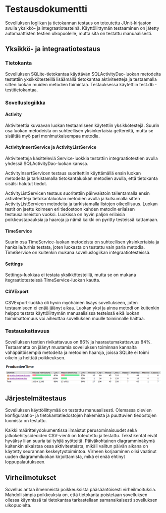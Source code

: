 # Testausdokumentti

Sovelluksen logiikan ja tietokannan testaus on toteutettu JUnit-kirjaston avulla yksikkö- ja integraatiotesteinä. Käyttöliittymän testaaminen on jätetty automaattisten testien ulkopuolelle, mutta sitä on testattu manuaalisesti.

## Yksikkö- ja integraatiotestaus

### Tietokanta

Sovelluksen SQLite-tietokantaa käyttävän SQLActivityDao-luokan metodeita testattiin yksikkötesteillä lisäämällä tietokantaa aktiviteetteja ja testaamalla sitten luokan muiden metodien toimintaa. Testauksessa käytettiin test.db -testitietokantaa.

### Sovelluslogiikka

#### Activity

Aktiviteettia kuvaavan luokan testaamiseen käytettiin yksikkötestejä. Suurin osa luokan metodeista on suhteellisen yksinkertaisia gettereitä, mutta se sisältää myö pari monimutkaisempaa metodia. 

#### ActivityInsertService ja ActivityListService

Aktiviteetteja käsitteleviä Service-luokkia testattiin integraatiotestien avulla yhdessä SQLActivityDao-luokan kanssa.

ActivityInsertServicen testaus suoritettiin käyttämällä ensin luokan metodeita ja tarkistamalla tietokantaluokan metodien avulla, että tietokanta sisälsi halutut tiedot.

ActivityListServicen testaus suoritettiin päinvaistoin tallentamalla ensin aktiviteetteja tietokantaluokan metodien avulla ja kutsumalla sitten ActivityListServicen metodeita ja tarkistamalla listojen oikeellisuus. Luokan testit on jaettu kolmeen eri tiedostoon kahden metodin erilaisen testausainseiston vuoksi. Luokissa on hyvin paljon erilaisia poikkeustapauksia ja haaroja ja nämä kaikki on pyritty testeissä kattamaan.

#### TimeService

Suurin osa TimeService-luokan metodeista on suhteellisen yksinkertaisia ja hankalia/turhia testata, joten luokasta on testattu vain paria metodia. TimeService on kuitenkin mukana sovelluslogiikan integraatiotesteissä.

#### Settings

Settings-luokkaa ei testata yksikkötesteillä, mutta se on mukana itegraatiotesteissä TimeService-luokan kautta.

#### CSVExport

CSVExport-luokka oli hyvin myöhäinen lisäys sovellukseen, joten testaamiseen ei enää jäänyt aikaa. Luokan yksi ja ainoa metodi on kuitenkin helppo testata käyttöliittymän manuaalisissa testeissä eikä luokan toimimattomuus voi aiheuttaa sovelluksen muulle toiminnalle haittaa.

### Testauskattavuus

Sovelluksen testien rivikattavuus on 86% ja haarautumakattavuus 84%. Testaamatta on jäänyt muutamia sovelluksen toiminnan kannalta vähäpäitöisempiä metodeita ja metodien haaroja, joissa SQLite ei toimi oikein ja heittää poikkeuksen.

![Testaus](/Images/TestCoverage.png)

## Järjestelmätestaus

Sovelluksen käyttöliittymää on testattu manuaalisesti. Olemassa olevien konfiguraatio- ja tietokantatiedostojen hakemista ja puuttuvien tiedostojen luomista on testattu.

Kaikki määrittelydokumentissa ilmaistut perusominaisuudet sekä jatkokehitysideoiden CSV-vienti on toteutettu ja testattu. Tekstikentät eivät hyväksy liian suuria tai tyhjiä syötteitä. Päiväkohtainen diagramminäkymä kuitenkin aikaistaa osaa aktiviteeteista, mikäli valitun päivän aikana on käytetty seurannan keskeytystoimintoa. Virheen korjaaminen olisi vaatinut uuden diagrammiluokan kirjoittamista, mikä ei enää ehtinyt loppupalautukseen.

## Virheilmotukset

Sovellus antaa ilmenneistä poikkeuksista pääsääntöisesti virheilmoituksia. Mahdollisimpia poikkeuksia on, että tietokanta poistetaan sovelluksen ollessa käynnissä tai tietokantaa tarkastellaan samanaikaisesti sovelluksen ulkopuolelta.